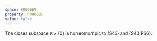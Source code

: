 ```yaml
---
space: S000069
property: P000066
value: false
---
```


The closes subspace $\mathbb R\times\{0\}$ is homeomorhpic to {S43} and {S43|P66}.
